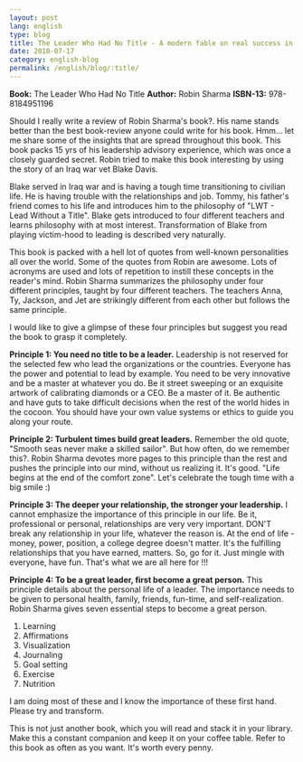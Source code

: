 ```yaml
---
layout: post
lang: english
type: blog
title: The Leader Who Had No Title - A modern fable on real success in business and in life
date: 2010-07-17
category: english-blog
permalink: /english/blog/:title/
---
```


**Book:** The Leader Who Had No Title
**Author:** Robin Sharma
**ISBN-13:** 978-8184951196

Should I really write a review of Robin Sharma's book?. His name stands better than the best book-review anyone could write for his book. Hmm... let me share some of the insights that are spread throughout this book. This book packs 15 yrs of his leadership advisory experience, which was once a closely guarded secret. Robin tried to make this book interesting by using the story of an Iraq war vet Blake Davis.

Blake served in Iraq war and is having a tough time transitioning to civilian life. He is having trouble with the relationships and job. Tommy, his father's friend comes to his life and introduces him to the philosophy of "LWT - Lead Without a Title". Blake gets introduced to four different teachers and learns philosophy with at most interest. Transformation of Blake from playing victim-hood to leading is described very naturally.

This book is packed with a hell lot of quotes from well-known personalities all over the world. Some of the quotes from Robin are awesome. Lots of acronyms are used and lots of repetition to instill these concepts in the reader's mind. Robin Sharma summarizes the philosophy under four different principles, taught by four different teachers. The teachers Anna, Ty, Jackson, and Jet are strikingly different from each other but follows the same principle.

I would like to give a glimpse of these four principles but suggest you read the book to grasp it completely.

**Principle 1: You need no title to be a leader.**
Leadership is not reserved for the selected few who lead the organizations or the countries. Everyone has the power and potential to lead by example. You need to be very innovative and be a master at whatever you do. Be it street sweeping or an exquisite artwork of calibrating diamonds or a CEO. Be a master of it. Be authentic and have guts to take difficult decisions when the rest of the world hides in the cocoon. You should have your own value systems or ethics to guide you along your route.

**Principle 2: Turbulent times build great leaders.**
Remember the old quote, "Smooth seas never make a skilled sailor". But how often, do we remember this?. Robin Sharma devotes more pages to this principle than the rest and pushes the principle into our mind, without us realizing it. It's good. "Life begins at the end of the comfort zone". Let's celebrate the tough time with a big smile :)

**Principle 3: The deeper your relationship, the stronger your leadership.**
I cannot emphasize the importance of this principle in our life. Be it, professional or personal, relationships are very very important. DON'T break any relationship in your life, whatever the reason is. At the end of life - money, power, position, a college degree doesn't matter. It's the fulfilling relationships that you have earned, matters. So, go for it. Just mingle with everyone, have fun. That's what we are all here for !!!

**Principle 4: To be a great leader, first become a great person.**
This principle details about the personal life of a leader. The importance needs to be given to personal health, family, friends, fun-time, and self-realization. Robin Sharma gives seven essential steps to become a great person.

1. Learning
2. Affirmations
3. Visualization
4. Journaling
5. Goal setting
6. Exercise
7. Nutrition

I am doing most of these and I know the importance of these first hand. Please try and transform.

This is not just another book, which you will read and stack it in your library. Make this a constant companion and keep it on your coffee table. Refer to this book as often as you want. It's worth every penny.

